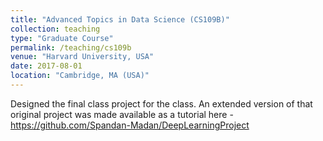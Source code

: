 ```yaml
---
title: "Advanced Topics in Data Science (CS109B)"
collection: teaching
type: "Graduate Course"
permalink: /teaching/cs109b
venue: "Harvard University, USA"
date: 2017-08-01
location: "Cambridge, MA (USA)"
---
```


Designed the final class project for the class. An extended version of that original project was made available as a tutorial here - https://github.com/Spandan-Madan/DeepLearningProject
